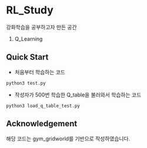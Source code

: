 # RL_Study
강화학습을 공부하고자 만든 공간
1. Q_Learning 

## Quick Start
- 처음부터 학습하는 코드
```
python3 test.py
```
- 작성자가 500번 학습한 Q_table을 불러와서 학습하는 코드
```
python3 load_q_table_test.py
```

## Acknowledgement
해당 코드는 gym_gridworld를 기반으로 작성하였습니다.
